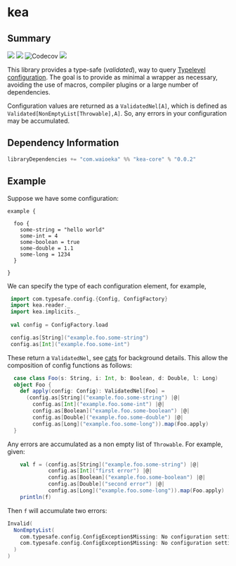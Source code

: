 # kea 

## Summary
<p align="left">
<img src="https://travis-ci.org/lewismj/kea.svg?branch=master"/>
<a class="badge-align" href="https://www.codacy.com/app/lewismj/kea?utm_source=github.com&amp;utm_medium=referral&amp;utm_content=lewismj/kea&amp;utm_campaign=Badge_Grade"><img src="https://api.codacy.com/project/badge/Grade/8c5bd884421f40cf8936511208262be9"/></a>
<img src="https://codecov.io/gh/lewismj/kea/branch/master/graph/badge.svg" alt="Codecov"/>
<img src="https://maven-badges.herokuapp.com/maven-central/com.waioeka/kea-core_2.12/badge.svg"/>
</p>

This library provides a type-safe (_validated_),  way to query [Typelevel configuration](https://github.com/typesafehub/config).
The goal is to provide as minimal a wrapper as necessary, avoiding the use of macros, compiler plugins or a large number of
dependencies.

Configuration values are returned as a `ValidatedNel[A]`, which is defined as `Validated[NonEmptyList[Throwable],A]`.
So, any errors in your configuration may be accumulated.


## Dependency Information

```scala
libraryDependencies += "com.waioeka" %% "kea-core" % "0.0.2"
```

## Example

Suppose we have some configuration:
```
example {

  foo {
    some-string = "hello world"
    some-int = 4
    some-boolean = true
    some-double = 1.1
    some-long = 1234
  }
  
}
```

We can specify the type of each configuration element, for example,

```scala
 import com.typesafe.config.{Config, ConfigFactory}
 import kea.reader._
 import kea.implicits._
 
 val config = ConfigFactory.load

 config.as[String]("example.foo.some-string")
 config.as[Int]("example.foo.some-int")
```

These return a `ValidatedNel`, see [cats](https://typelevel.org/cats/datatypes/validated.html) for background details.
This allow the composition of config functions as follows:

```scala
  case class Foo(s: String, i: Int, b: Boolean, d: Double, l: Long)
  object Foo {
    def apply(config: Config): ValidatedNel[Foo] =
      (config.as[String]("example.foo.some-string") |@|
        config.as[Int]("example.foo.some-int") |@|
        config.as[Boolean]("example.foo.some-boolean") |@|
        config.as[Double]("example.foo.some-double") |@|
        config.as[Long]("example.foo.some-long")).map(Foo.apply)
  }
```

Any errors are accumulated as a non empty list of `Throwable`. For example, given:

```scala
    val f = (config.as[String]("example.foo.some-string") |@|
             config.as[Int]("first error") |@|
             config.as[Boolean]("example.foo.some-boolean") |@|
             config.as[Double]("second error") |@|
             config.as[Long]("example.foo.some-long")).map(Foo.apply)
    println(f)
```

Then `f` will accumulate two errors:

```scala
Invalid(
  NonEmptyList(
    com.typesafe.config.ConfigException$Missing: No configuration setting found for key '"first error"', 
    com.typesafe.config.ConfigException$Missing: No configuration setting found for key '"second error"'
  )
)
```


